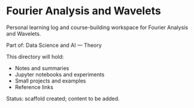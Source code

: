 # Fourier Analysis and Wavelets

Personal learning log and course-building workspace for Fourier Analysis and Wavelets.

Part of: Data Science and AI — Theory

This directory will hold:
- Notes and summaries
- Jupyter notebooks and experiments
- Small projects and examples
- Reference links

Status: scaffold created; content to be added.
